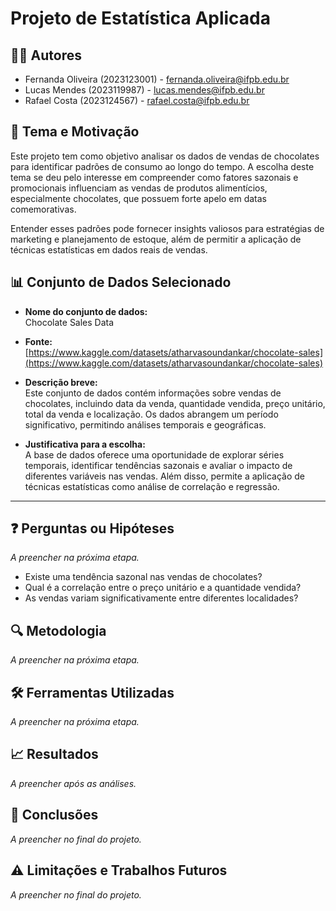 # Projeto de Estatística Aplicada

## 🧑‍💻 Autores  
- Fernanda Oliveira (2023123001) - fernanda.oliveira@ifpb.edu.br  
- Lucas Mendes (2023119987) - lucas.mendes@ifpb.edu.br  
- Rafael Costa (2023124567) - rafael.costa@ifpb.edu.br  

## 🎯 Tema e Motivação  
Este projeto tem como objetivo analisar os dados de vendas de chocolates para identificar padrões de consumo ao longo do tempo. A escolha deste tema se deu pelo interesse em compreender como fatores sazonais e promocionais influenciam as vendas de produtos alimentícios, especialmente chocolates, que possuem forte apelo em datas comemorativas.

Entender esses padrões pode fornecer insights valiosos para estratégias de marketing e planejamento de estoque, além de permitir a aplicação de técnicas estatísticas em dados reais de vendas.

## 📊 Conjunto de Dados Selecionado  
- **Nome do conjunto de dados:**  
  Chocolate Sales Data

- **Fonte:**  
  [https://www.kaggle.com/datasets/atharvasoundankar/chocolate-sales](https://www.kaggle.com/datasets/atharvasoundankar/chocolate-sales)

- **Descrição breve:**  
  Este conjunto de dados contém informações sobre vendas de chocolates, incluindo data da venda, quantidade vendida, preço unitário, total da venda e localização. Os dados abrangem um período significativo, permitindo análises temporais e geográficas.

- **Justificativa para a escolha:**  
  A base de dados oferece uma oportunidade de explorar séries temporais, identificar tendências sazonais e avaliar o impacto de diferentes variáveis nas vendas. Além disso, permite a aplicação de técnicas estatísticas como análise de correlação e regressão.

---

## ❓ Perguntas ou Hipóteses  
*A preencher na próxima etapa.*  
- Existe uma tendência sazonal nas vendas de chocolates?  
- Qual é a correlação entre o preço unitário e a quantidade vendida?  
- As vendas variam significativamente entre diferentes localidades?

## 🔍 Metodologia  
*A preencher na próxima etapa.*  

## 🛠️ Ferramentas Utilizadas  
*A preencher na próxima etapa.*  

## 📈 Resultados  
*A preencher após as análises.*  

## 📌 Conclusões  
*A preencher no final do projeto.*  

## ⚠️ Limitações e Trabalhos Futuros  
*A preencher no final do projeto.*  
